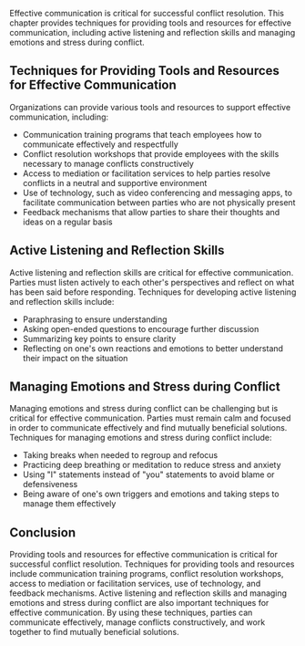 
Effective communication is critical for successful conflict resolution. This chapter provides techniques for providing tools and resources for effective communication, including active listening and reflection skills and managing emotions and stress during conflict.

Techniques for Providing Tools and Resources for Effective Communication
------------------------------------------------------------------------

Organizations can provide various tools and resources to support effective communication, including:

* Communication training programs that teach employees how to communicate effectively and respectfully
* Conflict resolution workshops that provide employees with the skills necessary to manage conflicts constructively
* Access to mediation or facilitation services to help parties resolve conflicts in a neutral and supportive environment
* Use of technology, such as video conferencing and messaging apps, to facilitate communication between parties who are not physically present
* Feedback mechanisms that allow parties to share their thoughts and ideas on a regular basis

Active Listening and Reflection Skills
--------------------------------------

Active listening and reflection skills are critical for effective communication. Parties must listen actively to each other's perspectives and reflect on what has been said before responding. Techniques for developing active listening and reflection skills include:

* Paraphrasing to ensure understanding
* Asking open-ended questions to encourage further discussion
* Summarizing key points to ensure clarity
* Reflecting on one's own reactions and emotions to better understand their impact on the situation

Managing Emotions and Stress during Conflict
--------------------------------------------

Managing emotions and stress during conflict can be challenging but is critical for effective communication. Parties must remain calm and focused in order to communicate effectively and find mutually beneficial solutions. Techniques for managing emotions and stress during conflict include:

* Taking breaks when needed to regroup and refocus
* Practicing deep breathing or meditation to reduce stress and anxiety
* Using "I" statements instead of "you" statements to avoid blame or defensiveness
* Being aware of one's own triggers and emotions and taking steps to manage them effectively

Conclusion
----------

Providing tools and resources for effective communication is critical for successful conflict resolution. Techniques for providing tools and resources include communication training programs, conflict resolution workshops, access to mediation or facilitation services, use of technology, and feedback mechanisms. Active listening and reflection skills and managing emotions and stress during conflict are also important techniques for effective communication. By using these techniques, parties can communicate effectively, manage conflicts constructively, and work together to find mutually beneficial solutions.
